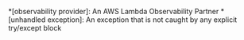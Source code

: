 *[observability provider]: An AWS Lambda Observability Partner
*[unhandled exception]: An exception that is not caught by any explicit try/except block
